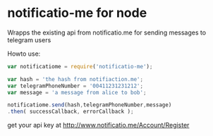 # notificatio-me for node

Wrapps the existing api from notificatio.me for sending messages to telegram users

Howto use:

```javascript
var notificatiome = require('notificatio-me');

var hash = 'the hash from notifiaction.me';
var telegramPhoneNumber = '00411231231212';
var message = 'a message from alice to bob';

notificatiome.send(hash,telegramPhoneNumber,message)
.then( successCallback, errorCallback );
```
get your api key at http://www.notificatio.me/Account/Register